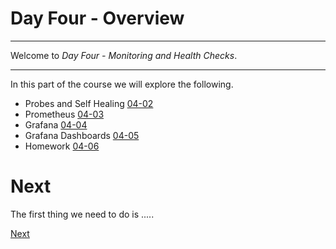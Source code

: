 # Day Four - Overview

---

Welcome to _Day Four - Monitoring and Health Checks_.

---

In this part of the course we will explore the following.

* Probes and Self Healing [04-02](04-02.md)
* Prometheus [04-03](04-03.md)
* Grafana [04-04](04-04.md)
* Grafana Dashboards [04-05](04-05.md)
* Homework [04-06](04-06.md)


# Next

The first thing we need to do is .....

[Next](04-02.md)

